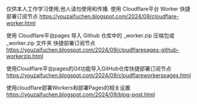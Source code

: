 仅供本人工作学习使用,他人请勿使用和传播.
使用 Cloudflare平台 Worker 快捷部署订阅节点
https://youzaifuchen.blogspot.com/2024/09/cloudflare-worker.html

使用 Cloudflare平台pages 导入 Github 仓库中的 _worker.zip 压缩包或 _worker.zip 文件夹 快捷部署订阅节点
https://youzaifuchen.blogspot.com/2024/09/cloudflarepages-github-workerzip.html

使用Cloudflare平台pages的Git功能导入GitHub仓库快捷部署订阅节点
https://youzaifuchen.blogspot.com/2024/09/cloudflareworkerspages.html

使用cloudflare部署Workers和部署Pages的相关设置
https://youzaifuchen.blogspot.com/2024/09/blog-post.html
